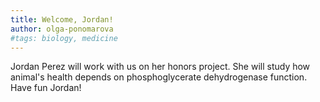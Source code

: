 ```yaml
---
title: Welcome, Jordan!
author: olga-ponomarova
#tags: biology, medicine
---
```


Jordan Perez will work with us on her honors project. She will study how animal's health depends on phosphoglycerate dehydrogenase function. Have fun Jordan! 
